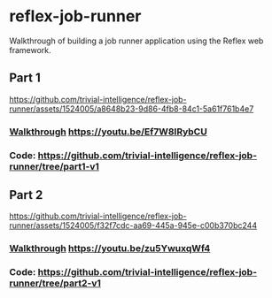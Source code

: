# reflex-job-runner

Walkthrough of building a job runner application using the Reflex web framework.

## Part 1

https://github.com/trivial-intelligence/reflex-job-runner/assets/1524005/a8648b23-9d86-4fb8-84c1-5a61f761b4e7

### [Walkthrough](https://youtu.be/Ef7W8IRybCU) https://youtu.be/Ef7W8IRybCU

### Code: https://github.com/trivial-intelligence/reflex-job-runner/tree/part1-v1

## Part 2

https://github.com/trivial-intelligence/reflex-job-runner/assets/1524005/f32f7cdc-aa69-445a-945e-c00b370bc244

### [Walkthrough](https://youtu.be/zu5YwuxqWf4) https://youtu.be/zu5YwuxqWf4

### Code: https://github.com/trivial-intelligence/reflex-job-runner/tree/part2-v1

